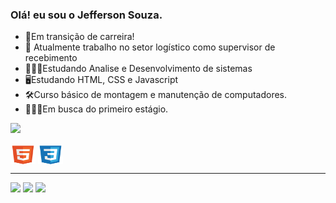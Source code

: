 ### Olá! eu sou o Jefferson Souza.

- 🚀Em transição de carreira!
- 🔭 Atualmente trabalho no setor logístico como supervisor de recebimento
- 👨🏼‍🎓Estudando Analise e Desenvolvimento de sistemas
- 🖥Estudando HTML, CSS e Javascript
- 🛠Curso básico de montagem e manutenção de computadores.
- 🏃🏽‍♂️Em busca do primeiro estágio.

<div>
    <img height="180em" src="https://github-readme-stats.vercel.app/api/top-langs/?username=jefferson-souza87&layout=compact&langs_count=16&theme=dracula"/>
  
</div>
  
  <div style="display: inline_block"><br>
  <img align="center" alt="Je-HTML" height="30" width="40" src="https://raw.githubusercontent.com/devicons/devicon/master/icons/html5/html5-original.svg">
  <img align="center" alt="Je-CSS" height="30" width="40" src="https://raw.githubusercontent.com/devicons/devicon/master/icons/css3/css3-original.svg">
</div>
  
  <hr>
  
  <div> 
  <a href="https://instagram.com/jefferson_souza87" target="_blank"><img height="30" src="https://img.shields.io/badge/-Instagram-%23E4405F?style=for-the-                badge&logo=instagram&logoColor=white" target="_blank"></a>
 <a href="https://discord.gg/tgvUU9a4" target="_blank"><img src="https://img.shields.io/badge/Discord-7289DA?style=for-the-badge&logo=discord&logoColor=white"      target="_blank"></a> 
  <a href = "mailto:jtessilia@yahoo.com.br"><img height="30" src="https://s.yimg.com/rz/p/yahoo_homepage_en-US_s_f_p_bestfit_homepage.png" target="_blank"></a>
 
</div>
